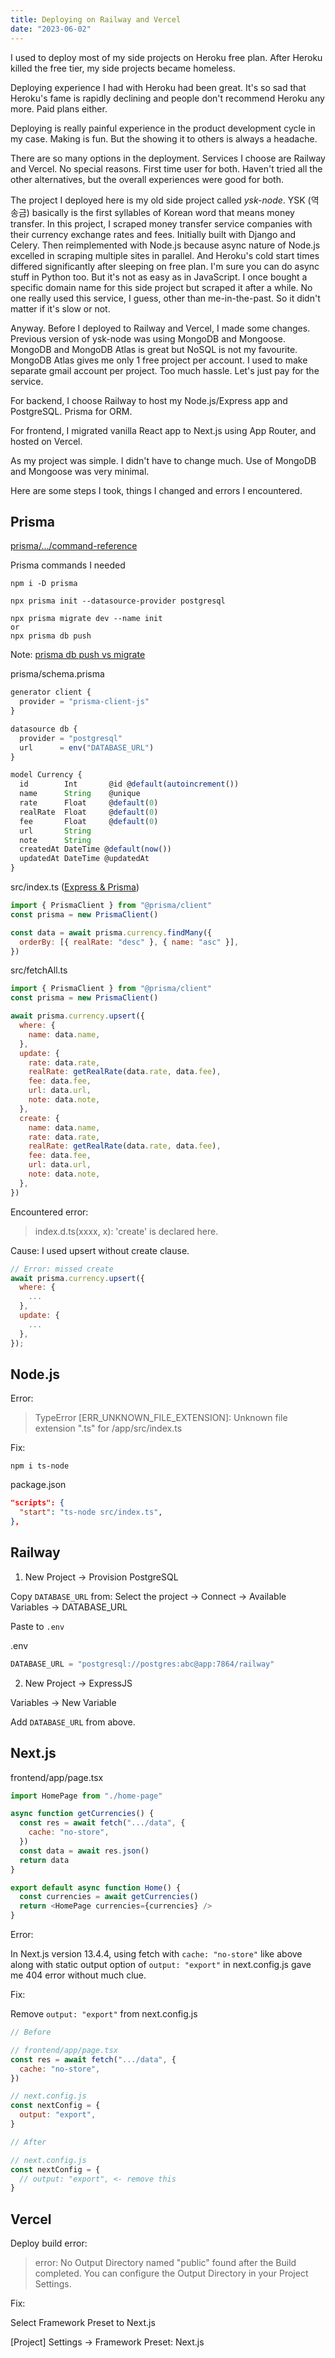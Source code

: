 ```yaml
---
title: Deploying on Railway and Vercel
date: "2023-06-02"
---
```


I used to deploy most of my side projects on Heroku free plan.
After Heroku killed the free tier, my side projects became homeless.

Deploying experience I had with Heroku had been great.
It's so sad that Heroku's fame is rapidly declining and people don't recommend Heroku any more.
Paid plans either.

Deploying is really painful experience in the product development cycle in my case.
Making is fun.
But the showing it to others is always a headache.

There are so many options in the deployment.
Services I choose are Railway and Vercel.
No special reasons.
First time user for both.
Haven't tried all the other alternatives, but the overall experiences were good for both.

The project I deployed here is my old side project called _ysk-node_.
YSK (역송금) basically is the first syllables of Korean word that means money transfer.
In this project, I scraped money transfer service companies with their currency exchange rates and fees.
Initially built with Django and Celery.
Then reimplemented with Node.js because async nature of Node.js excelled in scraping multiple sites in parallel.
And Heroku's cold start times differed significantly after sleeping on free plan.
I'm sure you can do async stuff in Python too.
But it's not as easy as in JavaScript.
I once bought a specific domain name for this side project but scraped it after a while.
No one really used this service, I guess, other than me-in-the-past.
So it didn't matter if it's slow or not.

Anyway.
Before I deployed to Railway and Vercel, I made some changes.
Previous version of ysk-node was using MongoDB and Mongoose.
MongoDB and MongoDB Atlas is great but NoSQL is not my favourite.
MongoDB Atlas gives me only 1 free project per account.
I used to make separate gmail account per project.
Too much hassle.
Let's just pay for the service.

For backend,
I choose Railway to host my Node.js/Express app and PostgreSQL.
Prisma for ORM.

For frontend,
I migrated vanilla React app to Next.js using App Router, and hosted on Vercel.

As my project was simple. I didn't have to change much.
Use of MongoDB and Mongoose was very minimal.

Here are some steps I took, things I changed and errors I encountered.

## Prisma

[prisma/.../command-reference](https://www.prisma.io/docs/reference/api-reference/command-reference)

Prisma commands I needed

```shell
npm i -D prisma

npx prisma init --datasource-provider postgresql

npx prisma migrate dev --name init
or
npx prisma db push
```

Note: [prisma db push vs migrate](https://www.prisma.io/docs/concepts/components/prisma-migrate/db-push#choosing-db-push-or-prisma-migrate)

prisma/schema.prisma

```js
generator client {
  provider = "prisma-client-js"
}

datasource db {
  provider = "postgresql"
  url      = env("DATABASE_URL")
}

model Currency {
  id        Int       @id @default(autoincrement())
  name      String    @unique
  rate      Float     @default(0)
  realRate  Float     @default(0)
  fee       Float     @default(0)
  url       String
  note      String
  createdAt DateTime @default(now())
  updatedAt DateTime @updatedAt
}
```

src/index.ts ([Express & Prisma](https://www.prisma.io/express))

```js
import { PrismaClient } from "@prisma/client"
const prisma = new PrismaClient()

const data = await prisma.currency.findMany({
  orderBy: [{ realRate: "desc" }, { name: "asc" }],
})
```

src/fetchAll.ts

```js
import { PrismaClient } from "@prisma/client"
const prisma = new PrismaClient()

await prisma.currency.upsert({
  where: {
    name: data.name,
  },
  update: {
    rate: data.rate,
    realRate: getRealRate(data.rate, data.fee),
    fee: data.fee,
    url: data.url,
    note: data.note,
  },
  create: {
    name: data.name,
    rate: data.rate,
    realRate: getRealRate(data.rate, data.fee),
    fee: data.fee,
    url: data.url,
    note: data.note,
  },
})
```

Encountered error:

> index.d.ts(xxxx, x): 'create' is declared here.

Cause:
I used upsert without create clause.

```js
// Error: missed create
await prisma.currency.upsert({
  where: {
    ...
  },
  update: {
    ...
  },
});
```

## Node.js

Error:

> TypeError [ERR_UNKNOWN_FILE_EXTENSION]: Unknown file extension ".ts" for /app/src/index.ts

Fix:

```shell
npm i ts-node
```

package.json

```json
"scripts": {
  "start": "ts-node src/index.ts",
},
```

## Railway

1. New Project -> Provision PostgreSQL

Copy `DATABASE_URL` from:
Select the project -> Connect -> Available Variables -> DATABASE_URL

Paste to `.env`

.env

```js
DATABASE_URL = "postgresql://postgres:abc@app:7864/railway"
```

2. New Project -> ExpressJS

Variables -> New Variable

Add `DATABASE_URL` from above.

## Next.js

frontend/app/page.tsx

```js
import HomePage from "./home-page"

async function getCurrencies() {
  const res = await fetch(".../data", {
    cache: "no-store",
  })
  const data = await res.json()
  return data
}

export default async function Home() {
  const currencies = await getCurrencies()
  return <HomePage currencies={currencies} />
}
```

Error:

In Next.js version 13.4.4, using fetch with `cache: "no-store"` like above along with
static output option of `output: "export"` in next.config.js gave me 404 error without much clue.

Fix:

Remove `output: "export"` from next.config.js

```js
// Before

// frontend/app/page.tsx
const res = await fetch(".../data", {
  cache: "no-store",
})

// next.config.js
const nextConfig = {
  output: "export",
}

// After

// next.config.js
const nextConfig = {
  // output: "export", <- remove this
}
```

## Vercel

Deploy build error:

> error: No Output Directory named "public" found after the Build completed. You can configure the Output Directory in your Project Settings.

Fix:

Select Framework Preset to Next.js

[Project] Settings -> Framework Preset: Next.js
